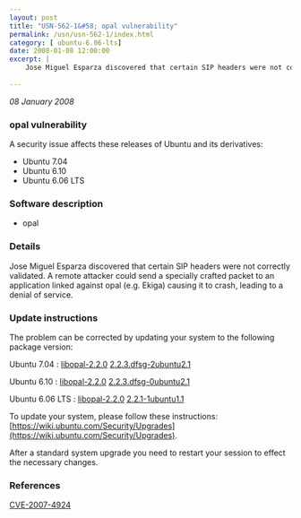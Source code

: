 ```yaml
---
layout: post
title: "USN-562-1&#58; opal vulnerability"
permalink: /usn/usn-562-1/index.html
category: [ ubuntu-6.06-lts]
date: 2008-01-08 12:00:00
excerpt: |
    Jose Miguel Esparza discovered that certain SIP headers were not correctly validated.  A remote attacker could send a specially crafted packet to an application linked against opal (e.g. Ekiga) causing it to crash, leading to a denial of service. 
    
--- 
```

 
 

*08 January 2008*

### opal vulnerability

A security issue affects these releases of Ubuntu and its derivatives:

* Ubuntu 7.04
* Ubuntu 6.10
* Ubuntu 6.06 LTS

### Software description

* opal 

### Details

Jose Miguel Esparza discovered that certain SIP headers were not correctly validated. A remote attacker could send a specially crafted packet to an application linked against opal (e.g. Ekiga) causing it to crash, leading to a denial of service. 

### Update instructions

The problem can be corrected by updating your system to the following package version:

Ubuntu 7.04
 : [libopal-2.2.0](https://launchpad.net/ubuntu/+source/opal) <span> [2.2.3.dfsg-2ubuntu2.1](https://launchpad.net/ubuntu/+source/opal/2.2.3.dfsg-2ubuntu2.1) </span> 

Ubuntu 6.10
 : [libopal-2.2.0](https://launchpad.net/ubuntu/+source/opal) <span> [2.2.3.dfsg-0ubuntu2.1](https://launchpad.net/ubuntu/+source/opal/2.2.3.dfsg-0ubuntu2.1) </span> 

Ubuntu 6.06 LTS
 : [libopal-2.2.0](https://launchpad.net/ubuntu/+source/opal) <span> [2.2.1-1ubuntu1.1](https://launchpad.net/ubuntu/+source/opal/2.2.1-1ubuntu1.1) </span> 

To update your system, please follow these instructions: [https://wiki.ubuntu.com/Security/Upgrades](https://wiki.ubuntu.com/Security/Upgrades).

After a standard system upgrade you need to restart your session to effect the necessary changes. 

### References

 
 [CVE-2007-4924](http://people.ubuntu.com/~ubuntu-security/cve/CVE-2007-4924)
 


